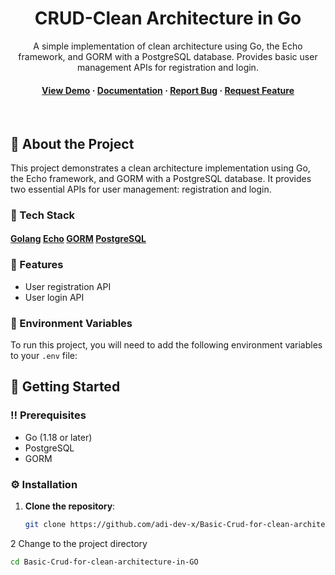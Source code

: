 
<div align="center">

 
  <h1>CRUD-Clean Architecture in Go</h1>
  
  <p>
    A simple implementation of clean architecture using Go, the Echo framework, and GORM with a PostgreSQL database. Provides basic user management APIs for registration and login.
  </p>
  
  
<!-- Badges -->

   
<h4>
    <a href="https://github.com/adi-dev-x/Basic-Crud-for-clean-architecture-in-GO">View Demo</a>
  <span> · </span>
    <a href="https://github.com/adi-dev-x/Basic-Crud-for-clean-architecture-in-GO">Documentation</a>
  <span> · </span>
    <a href="https://github.com/adi-dev-x/Basic-Crud-for-clean-architecture-in-GO/issues/">Report Bug</a>
  <span> · </span>
    <a href="https://github.com/adi-dev-x/Basic-Crud-for-clean-architecture-in-GO/issues/">Request Feature</a>
  </h4>
</div>

<br />

<!-- Table of Contents -->


<!-- About the Project -->
## :star2: About the Project

This project demonstrates a clean architecture implementation using Go, the Echo framework, and GORM with a PostgreSQL database. It provides two essential APIs for user management: registration and login.



### :space_invader: Tech Stack

<h4>
     <a href="https://go.dev/">Golang</a>
     <a href="https://echo.labstack.com/">Echo</a>
     <a href="https://gorm.io/">GORM</a>
     <a href="https://www.postgresql.org/">PostgreSQL</a>
</h4>


<!-- Features -->
### :dart: Features

- User registration API
- User login API

<!-- Environment Variables -->
### :key: Environment Variables

To run this project, you will need to add the following environment variables to your `.env` file:


<!-- Getting Started -->
## :toolbox: Getting Started

### :bangbang: Prerequisites

- Go (1.18 or later)
- PostgreSQL
- GORM

### :gear: Installation

1. **Clone the repository**:
   ```bash
   git clone https://github.com/adi-dev-x/Basic-Crud-for-clean-architecture-in-GO
2   Change to the project directory 
   ```bash
   cd Basic-Crud-for-clean-architecture-in-GO

  

